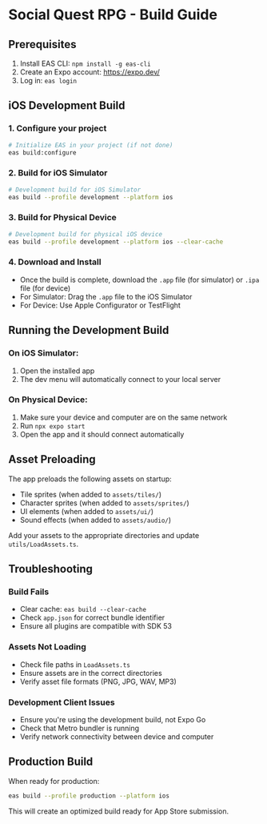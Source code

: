 # Social Quest RPG - Build Guide

## Prerequisites
1. Install EAS CLI: `npm install -g eas-cli`
2. Create an Expo account: https://expo.dev/
3. Log in: `eas login`

## iOS Development Build

### 1. Configure your project
```bash
# Initialize EAS in your project (if not done)
eas build:configure
```

### 2. Build for iOS Simulator
```bash
# Development build for iOS Simulator
eas build --profile development --platform ios
```

### 3. Build for Physical Device
```bash
# Development build for physical iOS device
eas build --profile development --platform ios --clear-cache
```

### 4. Download and Install
- Once the build is complete, download the `.app` file (for simulator) or `.ipa` file (for device)
- For Simulator: Drag the `.app` file to the iOS Simulator
- For Device: Use Apple Configurator or TestFlight

## Running the Development Build

### On iOS Simulator:
1. Open the installed app
2. The dev menu will automatically connect to your local server

### On Physical Device:
1. Make sure your device and computer are on the same network
2. Run `npx expo start`
3. Open the app and it should connect automatically

## Asset Preloading

The app preloads the following assets on startup:
- Tile sprites (when added to `assets/tiles/`)
- Character sprites (when added to `assets/sprites/`)
- UI elements (when added to `assets/ui/`)
- Sound effects (when added to `assets/audio/`)

Add your assets to the appropriate directories and update `utils/LoadAssets.ts`.

## Troubleshooting

### Build Fails
- Clear cache: `eas build --clear-cache`
- Check `app.json` for correct bundle identifier
- Ensure all plugins are compatible with SDK 53

### Assets Not Loading
- Check file paths in `LoadAssets.ts`
- Ensure assets are in the correct directories
- Verify asset file formats (PNG, JPG, WAV, MP3)

### Development Client Issues
- Ensure you're using the development build, not Expo Go
- Check that Metro bundler is running
- Verify network connectivity between device and computer

## Production Build

When ready for production:
```bash
eas build --profile production --platform ios
```

This will create an optimized build ready for App Store submission.